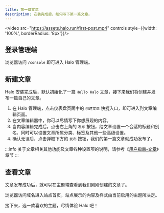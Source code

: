 ```yaml
---
title: 第一篇文章
description: 安装完成后，如何写下第一篇文章。
---
```


<!-- markdownlint-disable MD034 -->
<video src="https://assets.halo.run/first-post.mp4" controls style={{width: '100%', borderRadius: '8px'}}/>

## 登录管理端

浏览器访问 `/console` 即可进入 Halo 管理端。

## 新建文章

Halo 安装完成后，默认初始化了一篇 `Hello Halo` 文章，接下来我们将创建并发布一篇自己的文章。

1. 在 Halo 管理端，点击仪表盘页面中的 `创建文章` 快捷入口，即可进入到文章编辑页面。
2. 在文章编辑器中，你可以尽情写下你想展现的内容。
3. 当内容编辑完成后，点击右上角的 `发布` 按钮，给文章设置一个合适的标题和别名，同时可以设置文章所属分类、标签及其他一些高级设置。
4. 确认无误后，点击弹框下方的 `发布` 按钮，我们的第一篇文章就成功发布了。

:::info
关于文章相关其他功能及文章各种设置项的说明，请参考《[用户指南-文章](../user-guide/posts.md)》章节
:::

## 查看文章

文章发布成功后，就可以在主题端查看到我们刚刚创建的文章了。

浏览器访问域名进入站点首页，站点展示的内容及样式由当前启用的主题所决定。

接下来，选一款喜欢的主题，尽情体验 Halo 吧！
